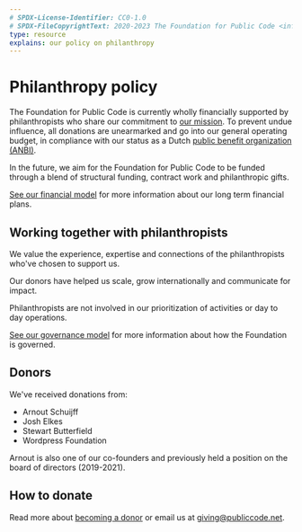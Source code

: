 ```yaml
---
# SPDX-License-Identifier: CC0-1.0
# SPDX-FileCopyrightText: 2020-2023 The Foundation for Public Code <info@publiccode.net>
type: resource
explains: our policy on philanthropy
---
```


# Philanthropy policy

The Foundation for Public Code is currently wholly financially supported by philanthropists who share our commitment to [our mission](https://about.publiccode.net/organization/mission.html). To prevent undue influence, all donations are unearmarked and go into our general operating budget, in compliance with our status as a Dutch [public benefit organization (ANBI)](https://www.belastingdienst.nl/wps/wcm/connect/bldcontenten/belastingdienst/business/business-public-benefit-organisations/public_benefit_organisations/public_benefit_organisations).

In the future, we aim for the Foundation for Public Code to be funded through a blend of structural funding, contract work and philanthropic gifts.

[See our financial model](https://about.publiccode.net/organization/financial-model.html) for more information about our long term financial plans.

## Working together with philanthropists

We value the experience, expertise and connections of the philanthropists who've chosen to support us.

Our donors have helped us scale, grow internationally and communicate for impact.

Philanthropists are not involved in our prioritization of activities or day to day operations.

[See our governance model](https://about.publiccode.net/organization/governance-model.html) for more information about how the Foundation is governed.

## Donors

We've received donations from:

* Arnout Schuijff
* Josh Elkes
* Stewart Butterfield
* Wordpress Foundation

Arnout is also one of our co-founders and previously held a position on the board of directors (2019-2021).

## How to donate

Read more about [becoming a donor](https://about.publiccode.net/CONTRIBUTING.html#institutional-giving-and-philanthropy) or email us at <giving@publiccode.net>.
